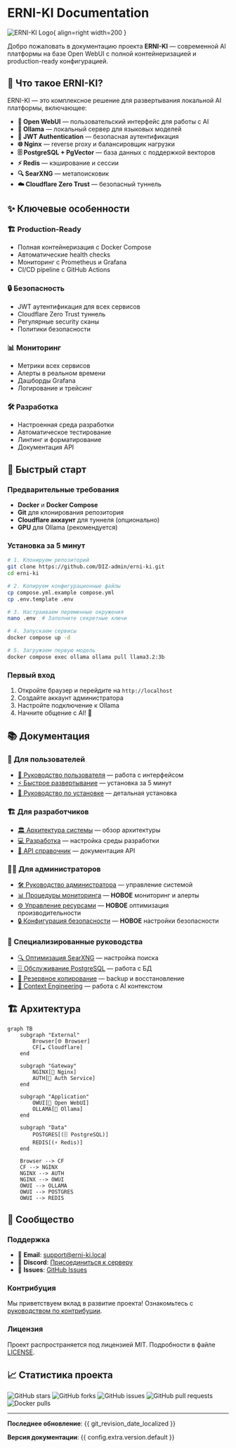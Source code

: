 # ERNI-KI Documentation

![ERNI-KI Logo](assets/logo.png){ align=right width=200 }

Добро пожаловать в документацию проекта **ERNI-KI** — современной AI платформы
на базе Open WebUI с полной контейнеризацией и production-ready конфигурацией.

## 🚀 Что такое ERNI-KI?

ERNI-KI — это комплексное решение для развертывания локальной AI платформы,
включающее:

- **🤖 Open WebUI** — пользовательский интерфейс для работы с AI
- **🧠 Ollama** — локальный сервер для языковых моделей
- **🔐 JWT Authentication** — безопасная аутентификация
- **🌐 Nginx** — reverse proxy и балансировщик нагрузки
- **🗄️ PostgreSQL + PgVector** — база данных с поддержкой векторов
- **⚡ Redis** — кэширование и сессии
- **🔍 SearXNG** — метапоисковик
- **☁️ Cloudflare Zero Trust** — безопасный туннель

## ✨ Ключевые особенности

### 🏗️ Production-Ready

- Полная контейнеризация с Docker Compose
- Автоматические health checks
- Мониторинг с Prometheus и Grafana
- CI/CD pipeline с GitHub Actions

### 🔒 Безопасность

- JWT аутентификация для всех сервисов
- Cloudflare Zero Trust туннель
- Регулярные security сканы
- Политики безопасности

### 📊 Мониторинг

- Метрики всех сервисов
- Алерты в реальном времени
- Дашборды Grafana
- Логирование и трейсинг

### 🛠️ Разработка

- Настроенная среда разработки
- Автоматическое тестирование
- Линтинг и форматирование
- Документация API

## 🎯 Быстрый старт

### Предварительные требования

- **Docker** и **Docker Compose**
- **Git** для клонирования репозитория
- **Cloudflare аккаунт** для туннеля (опционально)
- **GPU** для Ollama (рекомендуется)

### Установка за 5 минут

```bash
# 1. Клонируем репозиторий
git clone https://github.com/DIZ-admin/erni-ki.git
cd erni-ki

# 2. Копируем конфигурационные файлы
cp compose.yml.example compose.yml
cp .env.template .env

# 3. Настраиваем переменные окружения
nano .env  # Заполните секретные ключи

# 4. Запускаем сервисы
docker compose up -d

# 5. Загружаем первую модель
docker compose exec ollama ollama pull llama3.2:3b
```

### Первый вход

1. Откройте браузер и перейдите на `http://localhost`
2. Создайте аккаунт администратора
3. Настройте подключение к Ollama
4. Начните общение с AI! 🎉

## 📚 Документация

### 🚀 Для пользователей

- [📖 Руководство пользователя](user-guide.md) — работа с интерфейсом
- [⚡ Быстрое развертывание](quick-deployment-guide.md) — установка за 5 минут
- [🔧 Руководство по установке](installation-guide.md) — детальная установка

### 🏗️ Для разработчиков

- [🏛️ Архитектура системы](architecture.md) — обзор архитектуры
- [💻 Разработка](development.md) — настройка среды разработки
- [🔌 API справочник](api-reference.md) — документация API

### 👨‍💼 Для администраторов

- [🛠️ Руководство администратора](admin-guide.md) — управление системой
- [📊 Процедуры мониторинга](monitoring-procedures.md) — **НОВОЕ** мониторинг и
  алерты
- [⚙️ Управление ресурсами](resource-management.md) — **НОВОЕ** оптимизация
  производительности
- [🔒 Конфигурация безопасности](security-configuration.md) — **НОВОЕ**
  настройки безопасности

### 🔧 Специализированные руководства

- [🔍 Оптимизация SearXNG](searxng-optimization-guide.md) — настройка поиска
- [🗄️ Обслуживание PostgreSQL](postgresql-maintenance-guide.md) — работа с БД
- [💾 Резервное копирование](local-backup-restore-guide.md) — backup и
  восстановление
- [🤖 Context Engineering](context-engineering.md) — работа с AI контекстом

## 🏗️ Архитектура

```mermaid
graph TB
    subgraph "External"
        Browser[🌐 Browser]
        CF[☁️ Cloudflare]
    end

    subgraph "Gateway"
        NGINX[🚪 Nginx]
        AUTH[🔐 Auth Service]
    end

    subgraph "Application"
        OWUI[🤖 Open WebUI]
        OLLAMA[🧠 Ollama]
    end

    subgraph "Data"
        POSTGRES[(🗄️ PostgreSQL)]
        REDIS[(⚡ Redis)]
    end

    Browser --> CF
    CF --> NGINX
    NGINX --> AUTH
    NGINX --> OWUI
    OWUI --> OLLAMA
    OWUI --> POSTGRES
    OWUI --> REDIS
```

## 🤝 Сообщество

### Поддержка

- 📧 **Email**: support@erni-ki.local
- 💬 **Discord**: [Присоединиться к серверу](https://discord.gg/erni-ki)
- 🐛 **Issues**: [GitHub Issues](https://github.com/DIZ-admin/erni-ki/issues)

### Контрибуция

Мы приветствуем вклад в развитие проекта! Ознакомьтесь с
[руководством по контрибуции](development/contributing.md).

### Лицензия

Проект распространяется под лицензией MIT. Подробности в файле
[LICENSE](https://github.com/DIZ-admin/erni-ki/blob/main/LICENSE).

## 📈 Статистика проекта

![GitHub stars](https://img.shields.io/github/stars/DIZ-admin/erni-ki?style=social)
![GitHub forks](https://img.shields.io/github/forks/DIZ-admin/erni-ki?style=social)
![GitHub issues](https://img.shields.io/github/issues/DIZ-admin/erni-ki)
![GitHub pull requests](https://img.shields.io/github/issues-pr/DIZ-admin/erni-ki)
![Docker pulls](https://img.shields.io/docker/pulls/erni-ki/auth)

---

**Последнее обновление**: {{ git_revision_date_localized }}

**Версия документации**: {{ config.extra.version.default }}

